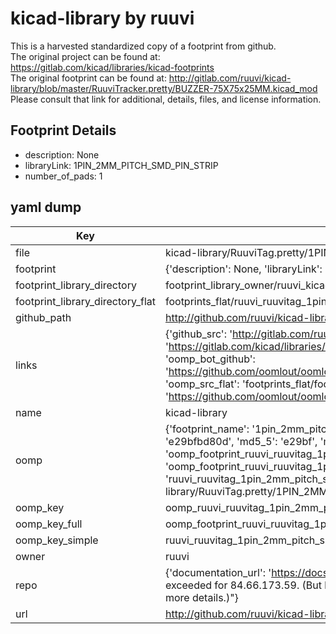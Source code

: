 # kicad-library by ruuvi  
This is a harvested standardized copy of a footprint from github.  
The original project can be found at:  
https://gitlab.com/kicad/libraries/kicad-footprints  
The original footprint can be found at:
http://gitlab.com/ruuvi/kicad-library/blob/master/RuuviTracker.pretty/BUZZER-75X75x25MM.kicad_mod
Please consult that link for additional, details, files, and license information.  
## Footprint Details
* description: None  
* libraryLink: 1PIN_2MM_PITCH_SMD_PIN_STRIP  
* number_of_pads: 1  
## yaml dump  
| Key | Value |  
| --- | --- |  
| file | kicad-library/RuuviTag.pretty/1PIN_2MM_PITCH_SMD_PIN_STRIP.kicad_mod |  
| footprint | {'description': None, 'libraryLink': '1PIN_2MM_PITCH_SMD_PIN_STRIP', 'number_of_pads': 1} |  
| footprint_library_directory | footprint_library_owner/ruuvi_kicad-library |  
| footprint_library_directory_flat | footprints_flat/ruuvi_ruuvitag_1pin_2mm_pitch_smd_pin_strip/working |  
| github_path | http://github.com/ruuvi/kicad-library/blob/master/RuuviTag.pretty/1PIN_2MM_PITCH_SMD_PIN_STRIP.kicad_mod |  
| links | {'github_src': 'http://gitlab.com/ruuvi/kicad-library/blob/master/RuuviTracker.pretty/BUZZER-75X75x25MM.kicad_mod', 'github_src_repo': 'https://gitlab.com/kicad/libraries/kicad-footprints', 'oomp_bot': 'footprints/ruuvi_ruuvitag_1pin_2mm_pitch_smd_pin_strip/working', 'oomp_bot_github': 'https://github.com/oomlout/oomlout_oomp_footprint_bot/tree/main/footprints/ruuvi_ruuvitag_1pin_2mm_pitch_smd_pin_strip/working', 'oomp_src_flat': 'footprints_flat/footprints_flat/ruuvi_ruuvitag_1pin_2mm_pitch_smd_pin_strip/working', 'oomp_src_flat_github': 'https://github.com/oomlout/oomlout_oomp_footprint_src/tree/main/footprints_flat/ruuvi_ruuvitag_1pin_2mm_pitch_smd_pin_strip/working'} |  
| name | kicad-library |  
| oomp | {'footprint_name': '1pin_2mm_pitch_smd_pin_strip', 'library_name': 'ruuvitag', 'md5': 'e29bfbd80df16a97bda5bb9470ea7400', 'md5_10': 'e29bfbd80d', 'md5_5': 'e29bf', 'md5_6': 'e29bfb', 'oomp_key': 'oomp_ruuvi_ruuvitag_1pin_2mm_pitch_smd_pin_strip', 'oomp_key_extra': 'oomp_footprint_ruuvi_ruuvitag_1pin_2mm_pitch_smd_pin_strip', 'oomp_key_full': 'oomp_footprint_ruuvi_ruuvitag_1pin_2mm_pitch_smd_pin_strip_e29bfb', 'oomp_key_simple': 'ruuvi_ruuvitag_1pin_2mm_pitch_smd_pin_strip', 'original_filename': 'kicad-library/RuuviTag.pretty/1PIN_2MM_PITCH_SMD_PIN_STRIP.kicad_mod', 'owner_name': 'ruuvi'} |  
| oomp_key | oomp_ruuvi_ruuvitag_1pin_2mm_pitch_smd_pin_strip |  
| oomp_key_full | oomp_footprint_ruuvi_ruuvitag_1pin_2mm_pitch_smd_pin_strip |  
| oomp_key_simple | ruuvi_ruuvitag_1pin_2mm_pitch_smd_pin_strip |  
| owner | ruuvi |  
| repo | {'documentation_url': 'https://docs.github.com/rest/overview/resources-in-the-rest-api#rate-limiting', 'message': "API rate limit exceeded for 84.66.173.59. (But here's the good news: Authenticated requests get a higher rate limit. Check out the documentation for more details.)"} |  
| url | http://github.com/ruuvi/kicad-library |  

